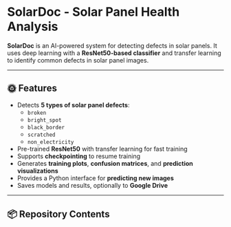 # SolarDoc - Solar Panel Health Analysis

**SolarDoc** is an AI-powered system for detecting defects in solar panels. It uses deep learning with a **ResNet50-based classifier** and transfer learning to identify common defects in solar panel images.

---

## 🌞 Features

- Detects **5 types of solar panel defects**:
  - `broken`
  - `bright_spot`
  - `black_border`
  - `scratched`
  - `non_electricity`
- Pre-trained **ResNet50** with transfer learning for fast training
- Supports **checkpointing** to resume training
- Generates **training plots**, **confusion matrices**, and **prediction visualizations**
- Provides a Python interface for **predicting new images**
- Saves models and results, optionally to **Google Drive**

---

## 📦 Repository Contents

